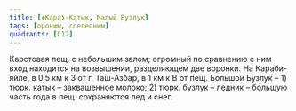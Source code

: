 ```yaml
---
title: [❮Кара❯-Катык, Малый Бузлук]
tags: [ороним, спелеоним]
quadrants: [Г12]
---
```


Карстовая пещ. с небольшим залом; огромный по сравнению с ним вход находится на
возвышении, разделяющем две воронки. На Караби-яйле, в 0,5 км к З от г.
Таш-Азбар, в 1 км к В от пещ. Большой Бузлук – 1) тюрк. катык – заквашенное
молоко; 2) тюрк. бузлук – ледник – большую часть года в пещ. сохраняются лед и
снег.
